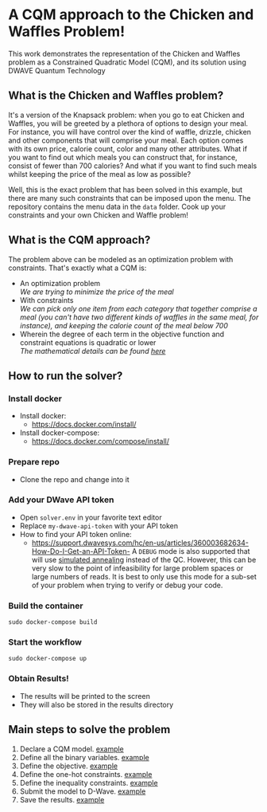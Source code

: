 # A CQM approach to the Chicken and Waffles Problem!
This work demonstrates the representation of the Chicken and Waffles problem as a Constrained Quadratic Model (CQM), and its solution using DWAVE Quantum Technology

## What is the Chicken and Waffles problem?
It's a version of the Knapsack problem: when you go to eat Chicken and Waffles, you will be greeted by a plethora of options to design your meal. For instance, you will have control over the kind of waffle, drizzle, chicken and other components that will comprise your meal. Each option comes with its own price, calorie count, color and many other attributes. What if you want to find out which meals you can construct that, for instance, consist of fewer than 700 calories? And what if you want to find such meals whilst keeping the price of the meal as low as possible?

Well, this is the exact problem that has been solved in this example, but there are many such constraints that can be imposed upon the menu. The repository contains the menu data in the `data` folder. Cook up your constraints and your own Chicken and Waffle problem!

## What is the CQM approach?
The problem above can be modeled as an optimization problem with constraints. That's exactly what a CQM is:
- An optimization problem<br>
*We are trying to minimize the price of the meal*
- With constraints<br>
*We can pick only one item from each category that together comprise a meal (you can't have two different kinds of waffles in the same meal, for instance), and keeping the calorie count of the meal below 700*
- Wherein the degree of each term in the objective function and constraint equations is quadratic or lower<br>
*The mathematical details can be found [here](https://docs.ocean.dwavesys.com/en/stable/concepts/cqm.html)*

## How to run the solver?

### Install docker
- Install docker:
  - https://docs.docker.com/install/
- Install docker-compose:
  - https://docs.docker.com/compose/install/

### Prepare repo
- Clone the repo and change into it

### Add your DWave API token
- Open `solver.env` in your favorite text editor
- Replace `my-dwave-api-token` with your API token
- How to find your API token online:
  - https://support.dwavesys.com/hc/en-us/articles/360003682634-How-Do-I-Get-an-API-Token-
A `DEBUG` mode is also supported that will use [simulated annealing](https://docs.ocean.dwavesys.com/en/stable/overview/cpu.html#using-cpu) instead of the QC.
However, this can be very slow to the point of infeasibility for large problem spaces or large numbers of reads.
It is best to only use this mode for a sub-set of your problem when trying to verify or debug your code.

### Build the container
```
sudo docker-compose build
```

### Start the workflow
```
sudo docker-compose up
```

### Obtain Results!
- The results will be printed to the screen
- They will also be stored in the results directory

## Main steps to solve the problem
1. Declare a CQM model. [example](https://github.com/pqb-mb/pqb-cqm-example/blob/main/cqm_solver.py#L439)
2. Define all the binary variables. [example](https://github.com/pqb-mb/pqb-cqm-example/blob/main/cqm_solver.py#L15)
3. Define the objective. [example](https://github.com/pqb-mb/pqb-cqm-example/blob/main/cqm_solver.py#L128)
4. Define the one-hot constraints. [example](https://github.com/pqb-mb/pqb-cqm-example/blob/main/cqm_solver.py#L143)
5. Define the inequality constraints. [example](https://github.com/pqb-mb/pqb-cqm-example/blob/main/cqm_solver.py#L158)
6. Submit the model to D-Wave. [example](https://github.com/pqb-mb/pqb-cqm-example/blob/main/cqm_solver.py#L267)
7. Save the results. [example](https://github.com/pqb-mb/pqb-cqm-example/blob/main/cqm_solver.py#L351)
